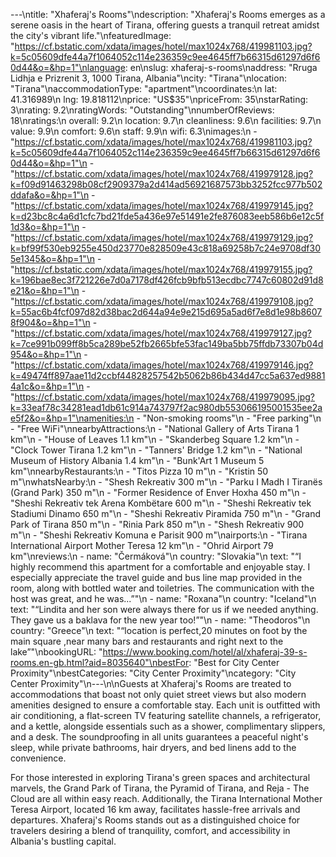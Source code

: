 ---\ntitle: "Xhaferaj's Rooms"\ndescription: "Xhaferaj's Rooms emerges as a serene oasis in the heart of Tirana, offering guests a tranquil retreat amidst the city's vibrant life."\nfeaturedImage: "https://cf.bstatic.com/xdata/images/hotel/max1024x768/419981103.jpg?k=5c05609dfe44a7f1064052c114e236359c9ee4645ff7b66315d61297d6f60d44&o=&hp=1"\nlanguage: en\nslug: xhaferaj-s-rooms\naddress: "Rruga Lidhja e Prizrenit 3, 1000 Tirana, Albania"\ncity: "Tirana"\nlocation: "Tirana"\naccommodationType: "apartment"\ncoordinates:\n  lat: 41.316989\n  lng: 19.818112\nprice: "US$35"\npriceFrom: 35\nstarRating: 3\nrating: 9.2\nratingWords: "Outstanding"\nnumberOfReviews: 18\nratings:\n  overall: 9.2\n  location: 9.7\n  cleanliness: 9.6\n  facilities: 9.7\n  value: 9.9\n  comfort: 9.6\n  staff: 9.9\n  wifi: 6.3\nimages:\n  - "https://cf.bstatic.com/xdata/images/hotel/max1024x768/419981103.jpg?k=5c05609dfe44a7f1064052c114e236359c9ee4645ff7b66315d61297d6f60d44&o=&hp=1"\n  - "https://cf.bstatic.com/xdata/images/hotel/max1024x768/419979128.jpg?k=f09d91463298b08cf2909379a2d414ad56921687573bb3252fcc977b502ddafa&o=&hp=1"\n  - "https://cf.bstatic.com/xdata/images/hotel/max1024x768/419979145.jpg?k=d23bc8c4a6d1cfc7bd21fde5a436e97e51491e2fe876083eeb586b6e12c5f1d3&o=&hp=1"\n  - "https://cf.bstatic.com/xdata/images/hotel/max1024x768/419979129.jpg?k=bf99f530eb9255e450d23770e828509e43c818a69258b7c24e9708df305e1345&o=&hp=1"\n  - "https://cf.bstatic.com/xdata/images/hotel/max1024x768/419979155.jpg?k=196bae8ec3f721226e7d0a7178df426fcb9bfb513ecdbc7747c60802d91d8e21&o=&hp=1"\n  - "https://cf.bstatic.com/xdata/images/hotel/max1024x768/419979108.jpg?k=55ac6b4fcf097d82d38bac2d644a94e9e215d695a5ad6f7e8d1e98b86078f904&o=&hp=1"\n  - "https://cf.bstatic.com/xdata/images/hotel/max1024x768/419979127.jpg?k=7ce991b099ff8b5ca289be52fb2665bfe53fac149ba5bb75ffdb73307b04d954&o=&hp=1"\n  - "https://cf.bstatic.com/xdata/images/hotel/max1024x768/419979146.jpg?k=49474ff897aae11d2ccbf44828257542b5062b86b434d47cc5a637ed98814a1c&o=&hp=1"\n  - "https://cf.bstatic.com/xdata/images/hotel/max1024x768/419979095.jpg?k=33eaf78c34281ead1db61c914a743797f2ac980db553066195001535ee2ae5f2&o=&hp=1"\namenities:\n  - "Non-smoking rooms"\n  - "Free parking"\n  - "Free WiFi"\nnearbyAttractions:\n  - "National Gallery of Arts Tirana 1 km"\n  - "House of Leaves 1.1 km"\n  - "Skanderbeg Square 1.2 km"\n  - "Clock Tower Tirana 1.2 km"\n  - "Tanners' Bridge 1.2 km"\n  - "National Museum of History Albania 1.4 km"\n  - "Bunk'Art 1 Museum 5 km"\nnearbyRestaurants:\n  - "Titos Pizza 10 m"\n  - "Kristin 50 m"\nwhatsNearby:\n  - "Shesh Rekreativ 300 m"\n  - "Parku I Madh I Tiranës (Grand Park) 350 m"\n  - "Former Residence of Enver Hoxha 450 m"\n  - "Sheshi Rekreativ tek Arena Kombëtare 600 m"\n  - "Sheshi Rekreativ tek Stadiumi Dinamo 650 m"\n  - "Sheshi Rekreativ Piramida 750 m"\n  - "Grand Park of Tirana 850 m"\n  - "Rinia Park 850 m"\n  - "Shesh Rekreativ 900 m"\n  - "Sheshi Rekreativ Komuna e Parisit 900 m"\nairports:\n  - "Tirana International Airport Mother Teresa 12 km"\n  - "Ohrid Airport 79 km"\nreviews:\n  - name: "Čermáková"\n    country: "Slovakia"\n    text: "“I highly recommend this apartment for a comfortable and enjoyable stay. I especially appreciate the travel guide and bus line map provided in the room, along with bottled water and toiletries. The communication with the host was great, and he was...”"\n  - name: "Roxana"\n    country: "Iceland"\n    text: "“Lindita and her son were always there for us if we needed anything. They gave us a baklava for the new year too!”"\n  - name: "Theodoros"\n    country: "Greece"\n    text: "“location is perfect,20 minutes on foot by the main square ,near many bars and restaurants and right
next to the lake”"\nbookingURL: "https://www.booking.com/hotel/al/xhaferaj-39-s-rooms.en-gb.html?aid=8035640"\nbestFor: "Best for City Center Proximity"\nbestCategories: "City Center Proximity"\ncategory: "City Center Proximity"\n---\n\nGuests at Xhaferaj's Rooms are treated to accommodations that boast not only quiet street views but also modern amenities designed to ensure a comfortable stay. Each unit is outfitted with air conditioning, a flat-screen TV featuring satellite channels, a refrigerator, and a kettle, alongside essentials such as a shower, complimentary slippers, and a desk. The soundproofing in all units guarantees a peaceful night's sleep, while private bathrooms, hair dryers, and bed linens add to the convenience.

For those interested in exploring Tirana's green spaces and architectural marvels, the Grand Park of Tirana, the Pyramid of Tirana, and Reja - The Cloud are all within easy reach. Additionally, the Tirana International Mother Teresa Airport, located 16 km away, facilitates hassle-free arrivals and departures. Xhaferaj's Rooms stands out as a distinguished choice for travelers desiring a blend of tranquility, comfort, and accessibility in Albania's bustling capital.